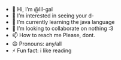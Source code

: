 - 👋 Hi, I’m @lil-gal
- 👀 I’m interested in seeing your d-
- 🌱 I’m currently learning the java language
- 💞️ I’m looking to collaborate on nothing :3
- 📫 How to reach me Please, dont.
- 😄 Pronouns: any/all
- ⚡ Fun fact: i like reading

<!---
lil-gal/lil-gal is a ✨ special ✨ repository because its `README.md` (this file) appears on your GitHub profile.
You can click the Preview link to take a look at your changes.
--->
